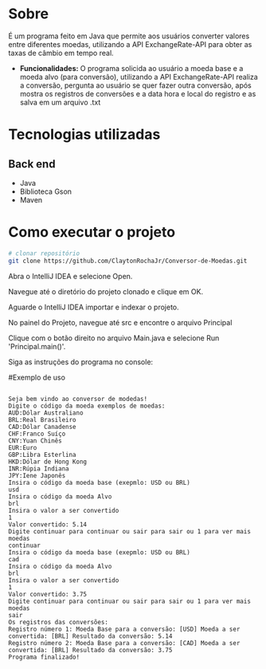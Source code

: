 
# Sobre 

É um programa feito em Java que permite aos usuários converter valores entre diferentes moedas, utilizando a API ExchangeRate-API para obter as taxas de câmbio em tempo real.
- **Funcionalidades:** O programa solicida ao usuário a moeda base e a moeda alvo (para conversão), utilizando a API ExchangeRate-API realiza a conversão, pergunta ao usuário se quer
  fazer outra conversão, após mostra os registros de conversões e a data hora e local do registro e as salva em um arquivo .txt 
  
# Tecnologias utilizadas
## Back end
- Java 
- Biblioteca Gson
- Maven

# Como executar o projeto

```bash
# clonar repositório
git clone https://github.com/ClaytonRochaJr/Conversor-de-Moedas.git
```
Abra o IntelliJ IDEA e selecione Open.

Navegue até o diretório do projeto clonado e clique em OK.

Aguarde o IntelliJ IDEA importar e indexar o projeto.

No painel do Projeto, navegue até src e encontre o arquivo Principal

Clique com o botão direito no arquivo Main.java e selecione Run 'Principal.main()'.

Siga as instruções do programa no console:

#Exemplo de uso
````

Seja bem vindo ao conversor de modedas!
Digite o código da moeda exemplos de moedas: 
AUD:Dólar Australiano
BRL:Real Brasileiro
CAD:Dólar Canadense
CHF:Franco Suíço
CNY:Yuan Chinês
EUR:Euro
GBP:Libra Esterlina
HKD:Dólar de Hong Kong
INR:Rúpia Indiana
JPY:Iene Japonês
Insira o código da moeda base (exepmlo: USD ou BRL)
usd
Insira o código da moeda Alvo
brl
Insira o valor a ser convertido
1
Valor convertido: 5.14
Digite continuar para continuar ou sair para sair ou 1 para ver mais moedas
continuar
Insira o código da moeda base (exepmlo: USD ou BRL)
cad
Insira o código da moeda Alvo
brl
Insira o valor a ser convertido
1
Valor convertido: 3.75
Digite continuar para continuar ou sair para sair ou 1 para ver mais moedas
sair
Os registros das conversões:
Registro número 1: Moeda Base para a conversão: [USD] Moeda a ser convertida: [BRL] Resultado da conversão: 5.14
Registro número 2: Moeda Base para a conversão: [CAD] Moeda a ser convertida: [BRL] Resultado da conversão: 3.75
Programa finalizado!
````
